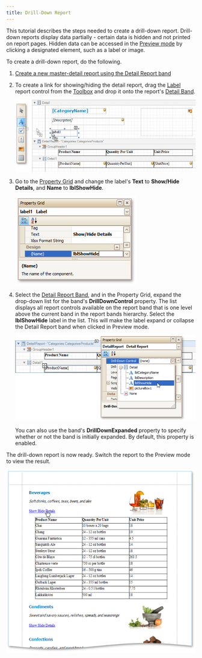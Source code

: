 ```yaml
---
title: Drill-Down Report
---
```

This tutorial describes the steps needed to create a drill-down report. Drill-down reports display data partially - certain data is hidden and not printed on report pages. Hidden data can be accessed in the [Preview mode](../../../../../../interface-elements-for-desktop/articles/report-designer/report-designer-for-winforms/report-designer-reference/report-designer-ui/preview-tab.md) by clicking a designated element, such as a label or image.

To create a drill-down report, do the following.
1. [Create a new master-detail report using the Detail Report band](../../../../../../interface-elements-for-desktop/articles/report-designer/report-designer-for-winforms/create-reports/report-types/master-detail-report-(detail-report-bands).md)
2. To create a link for showing/hiding the detail report, drag the [Label](../../../../../../interface-elements-for-desktop/articles/report-designer/report-designer-for-winforms/report-designer-reference/report-controls/label.md) report control from the [Toolbox](../../../../../../interface-elements-for-desktop/articles/report-designer/report-designer-for-winforms/report-designer-reference/report-designer-ui/control-toolbox.md) and drop it onto the report's [Detail Band](../../../../../../interface-elements-for-desktop/articles/report-designer/report-designer-for-winforms/report-designer-reference/report-bands/detail-band.md).
	
	![RD_DrillDown1](../../../../../images/Img122074.png)
3. Go to the [Property Grid](../../../../../../interface-elements-for-desktop/articles/report-designer/report-designer-for-winforms/report-designer-reference/report-designer-ui/property-grid.md) and change the label's **Text** to **Show/Hide Details**, and **Name** to **lblShowHide**.
	
	![RD_DrillDown2](../../../../../images/Img122075.png)
4. Select the [Detail Report Band](../../../../../../interface-elements-for-desktop/articles/report-designer/report-designer-for-winforms/report-designer-reference/report-bands/detail-report-band-for-master-detail-reports.md), and in the Property Grid, expand the drop-down list for the band's **DrillDownControl** property. The list displays all report controls available on the report band that is one level above the current band in the report bands hierarchy. Select the **lblShowHide** label in the list. This will make the label expand or collapse the Detail Report band when clicked in Preview mode.
	
	![RD_DrillDown3.](../../../../../images/Img122076.png)
	
	You can also use the band's **DrillDownExpanded** property to specify whether or not the band is initially expanded. By default, this property is enabled.

The drill-down report is now ready. Switch the report to the Preview mode to view the result.

![RD_DrillDownResult](../../../../../images/Img122077.png)